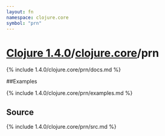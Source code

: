 ```yaml
---
layout: fn
namespace: clojure.core
symbol: "prn"
---
```


# [Clojure 1.4.0](../../)/[clojure.core](../)/prn

{% include 1.4.0/clojure.core/prn/docs.md %}

##Examples

{% include 1.4.0/clojure.core/prn/examples.md %}
## Source
{% include 1.4.0/clojure.core/prn/src.md %}


